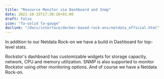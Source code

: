 ```yaml
---
title: "Resource Monitor via Dashboard and Snmp"
date: 2021-10-15T17:39:16+01:00
draft: false
icon: "fa-solid fa-gauge"
doclink: "/docs/interface/docker-based-rock-ons/netdata_official.html"
---
```


In addition to our Netdata Rock-on we have a build in Dashboard for top-level stats.

Rockstor's dashboard has customizable widgets for storage capacity, network, CPU and memory utilization.
SNMP is also supported to monitor Rockstor using other monitoring options.
And of course we have a Netdata Rock-on.
